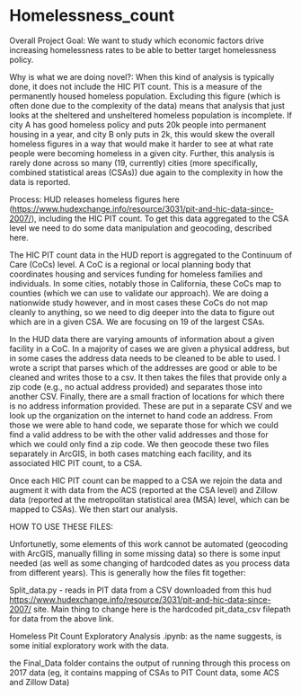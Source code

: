 # Homelessness_count
Overall Project Goal: We want to study which economic factors drive increasing homelessness rates to be able to better target homelessness policy. 

Why is what we are doing novel?: When this kind of analysis is typically done, it does not include the HIC PIT count. This is a measure of the permanently housed homeless population. Excluding this figure (which is often done due to the complexity of the data) means that analysis that just looks at the sheltered and unsheltered homeless population is incomplete. If city A has good homeless policy and puts 20k people into permanent housing in a year, and city B only puts in 2k, this would skew the overall homeless figures in a way that would make it harder to see at what rate people were becoming homeless in a given city. Further, this analysis is rarely done across so many (19, currently) cities (more specifically, combined statistical areas (CSAs)) due again to the complexity in how the data is reported.

Process: HUD releases homeless figures here (https://www.hudexchange.info/resource/3031/pit-and-hic-data-since-2007/), including the HIC PIT count. To get this data aggregated to the CSA level we need to do some data manipulation and geocoding, described here. 

The HIC PIT count data in the HUD report is aggregated to the Continuum of Care (CoCs) level. A CoC is a regional or local planning body that coordinates housing and services funding for homeless families and individuals. In some cities, notably those in California, these CoCs map to counties (which we can use to validate our approach). We are doing a nationwide study however, and in most cases these CoCs do not map cleanly to anything, so we need to dig deeper into the data to figure out which are in a given CSA. We are focusing on 19 of the largest CSAs. 

In the HUD data there are varying amounts of information about a given facility in a CoC. In a majority of cases we are given a physical address, but in some cases the address data needs to be cleaned to be able to used. I wrote a script that parses which of the addresses are good or able to be cleaned and writes those to a csv. It then takes the files that provide only a zip code (e.g., no actual address provided) and separates those into another CSV. Finally, there are a small fraction of locations for which there is no address information provided. These are put in a separate CSV and we look up the organization on the internet to hand code an address. From those we were able to hand code, we separate those for which we could find a valid address to be with the other valid addresses and those for which we could only find a zip code. We then geocode these two files separately in ArcGIS, in both cases matching each facility, and its associated HIC PIT count, to a CSA.

Once each HIC PIT count can be mapped to a CSA we rejoin the data and augment it with data from the ACS (reported at the CSA level) and Zillow data (reported at the metropolitan statistical area (MSA) level, which can be mapped to CSAs). We then start our analysis. 

HOW TO USE THESE FILES:

Unfortunetly, some elements of this work cannot be automated (geocoding with ArcGIS, manually filling in some missing data) so there is some input needed (as well as some changing of hardcoded dates as you process data from different years). This is generally how the files fit together:

Split_data.py - reads in PIT data from a CSV downloaded from this hud https://www.hudexchange.info/resource/3031/pit-and-hic-data-since-2007/ site. Main thing to change here is the hardcoded pit_data_csv filepath for data from the above link. 



Homeless Pit Count Exploratory Analysis .ipynb: as the name suggests, is some initial exploratory work with the data. 

the Final_Data folder contains the output of running through this process on 2017 data (eg, it contains mapping of CSAs to PIT Count data, some ACS and Zillow Data) 
